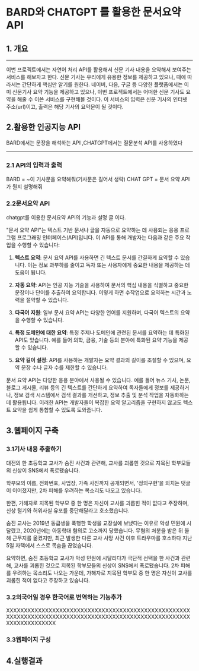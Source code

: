 # BARD와 CHATGPT 를 활용한 문서요약 API



## 1. 개요
***
이번 프로젝트에서는 자연어 처리 API를 활용해서 신문 기사 내용을 요약해서 보여주는 서비스를
해보자고 한다. 신문 기사는 우리에게 유용한 정보를 제공하고 있으나, 때에 따라서는 간단하게 핵심만 알기를 원한다. 네이버, 다음, 구글 등 다양한 플랫폼에서는 이미 신문기사 요약 기능을 제공하고 있으나, 이번 프로젝트에서는 어떠한 신문 기사도 요약을 해줄 수 이쓴 서비스를 구현해볼 것이다. 이 서비스의 입력은 신문 기사의 인터넷 주소(url)이고, 출력은 해당 기사의 요약문이 될 것이다.



## 2.활용한 인공지능 API
BARD에서는 문장을 해석하는 API ,CHATGPT에서는 질문분석 API를 사용하였다
*** 
### 2.1 API의 입력과 출력
BARD = ~이 기사문을 요약해줘(기사문은 길어서 생략)
CHAT GPT = 문서 요약 API가 뭔지 설명해줘
### 2.2문서요악 API
chatgpt를 이용한 문서요약 API의 기능과 설명 글 이다.

"문서 요약 API"는 텍스트 기반 문서나 글을 자동으로 요약하는 데 사용되는 응용 프로그램 프로그래밍 인터페이스(API)입니다. 이 API를 통해 개발자는 다음과 같은 주요 작업을 수행할 수 있습니다:

1. **텍스트 요약**: 문서 요약 API를 사용하면 긴 텍스트 문서를 간결하게 요약할 수 있습니다. 이는 정보 과부하를 줄이고 독자 또는 사용자에게 중요한 내용을 제공하는 데 도움이 됩니다.

2. **자동 요약**: API는 인공 지능 기술을 사용하여 문서의 핵심 내용을 식별하고 중요한 문장이나 단어를 추출하여 요약합니다. 이렇게 하면 수작업으로 요약하는 시간과 노력을 절약할 수 있습니다.

3. **다국어 지원**: 일부 문서 요약 API는 다양한 언어를 지원하며, 다국어 텍스트의 요약을 수행할 수 있습니다.

4. **특정 도메인에 대한 요약**: 특정 주제나 도메인에 관련된 문서를 요약하는 데 특화된 API도 있습니다. 예를 들어 의학, 금융, 기술 등의 분야에 특화된 요약 기능을 제공할 수 있습니다.

5. **요약 길이 설정**: API를 사용하는 개발자는 요약 결과의 길이를 조절할 수 있으며, 요약 문장 수나 글자 수를 제한할 수 있습니다.

문서 요약 API는 다양한 응용 분야에서 사용될 수 있습니다. 예를 들어 뉴스 기사, 논문, 블로그 게시물, 리뷰 등의 긴 텍스트를 간단하게 요약하여 독자들에게 정보를 제공하거나, 정보 검색 시스템에서 검색 결과를 개선하고, 정보 추출 및 분석 작업을 자동화하는 데 활용됩니다. 이러한 API는 개발자들이 복잡한 요약 알고리즘을 구현하지 않고도 텍스트 요약을 쉽게 통합할 수 있도록 도와줍니다.
## 3.웹페이지 구축

### 3.1기사 내용 추출하기
대전의 한 초등학교 교사가 숨진 사건과 관련해, 교사를 괴롭힌 것으로 지목된 학부모들의 신상이 SNS에서 폭로됐습니다.

학부모의 이름, 전화번호, 사업장, 가족 사진까지 공개되면서, '정의구현'을 외치는 댓글이 이어졌지만, 2차 피해를 우려하는 목소리도 나오고 있습니다.

한편, 가해자로 지목된 학부모 중 한 명은 자신이 교사를 괴롭힌 적이 없다고 주장하며, 신상 털기와 허위사실 유포를 중단해달라고 호소했습니다.

숨진 교사는 2019년 동급생을 폭행한 학생을 교장실에 보냈다는 이유로 악성 민원에 시달렸고, 2020년에는 아동학대 혐의로 고소까지 당했습니다. 무혐의 처분을 받은 뒤 올해 근무지를 옮겼지만, 최근 발생한 다른 교사 사망 사건 이후 트라우마를 호소하다 지난 5일 자택에서 스스로 목숨을 끊었습니다.

요약하면, 숨진 초등학교 교사가 악성 민원에 시달리다가 극단적 선택을 한 사건과 관련해, 교사를 괴롭힌 것으로 지목된 학부모들의 신상이 SNS에서 폭로됐습니다. 2차 피해를 우려하는 목소리도 나오는 가운데, 가해자로 지목된 학부모 중 한 명은 자신이 교사를 괴롭힌 적이 없다고 주장하고 있습니다.

### 3.2외국어일 경우 한국어로 번역하는 기능추가
XXXXXXXXXXXXXXXXXXXXXXXXXXXXXXXXXXXXXXXXXXXXXXXXXXXXXXXXXXXXXXXXXXXXXXXXXXXXXXXXXXXXXXXXXXXXXXXXXXXXXXXXXXXXXXXXXXXXXX
### 3.3웹페이지 구성


## 4.실행결과
